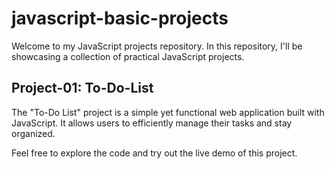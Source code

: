 # javascript-basic-projects
Welcome to my JavaScript projects repository. In this repository, I'll be showcasing a collection of practical JavaScript projects.

## Project-01: To-Do-List

The "To-Do List" project is a simple yet functional web application built with JavaScript. It allows users to efficiently manage their tasks and stay organized.

Feel free to explore the code and try out the live demo of this project.
